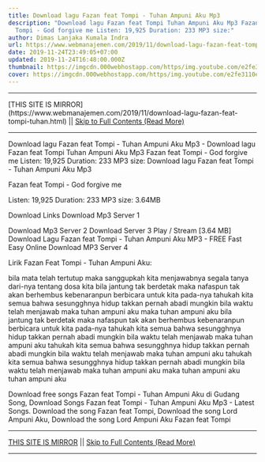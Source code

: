 ```yaml
---
title: Download lagu Fazan feat Tompi - Tuhan Ampuni Aku Mp3
description: "Download lagu Fazan feat Tompi Tuhan Ampuni Aku Mp3 Fazan feat
  Tompi - God forgive me Listen: 19,925 Duration: 233 MP3 size:"
author: Dimas Lanjaka Kumala Indra
url: https://www.webmanajemen.com/2019/11/download-lagu-fazan-feat-tompi-tuhan.html
date: 2019-11-24T23:49:05+07:00
updated: 2019-11-24T16:48:00.000Z
thumbnail: https://imgcdn.000webhostapp.com/https/img.youtube.com/e2fe3110e2133f05ee105f6c5bfd012b.jpeg
cover: https://imgcdn.000webhostapp.com/https/img.youtube.com/e2fe3110e2133f05ee105f6c5bfd012b.jpeg
---
```


<hr/> [THIS SITE IS MIRROR](https://www.webmanajemen.com/2019/11/download-lagu-fazan-feat-tompi-tuhan.html) || <a href="https://www.webmanajemen.com/2019/11/download-lagu-fazan-feat-tompi-tuhan.html" rel="follow" class="button" id="read-more">Skip to Full Contents (Read More)</a> <hr/> Download lagu Fazan feat Tompi - Tuhan Ampuni Aku Mp3 - Download lagu Fazan feat Tompi Tuhan Ampuni Aku Mp3 Fazan feat Tompi - God forgive me Listen: 19,925 Duration: 233 MP3 size: Download lagu Fazan feat Tompi - Tuhan Ampuni Aku Mp3

  Fazan feat Tompi - God forgive me 

  Listen: 19,925 
  Duration: 233 
  MP3 size: 3.64MB 

  Download Links 
  Download Mp3 Server 1 

  Download Mp3 Server 2 
  Download Server 3 
  Play / Stream [3.64 MB] Download Lagu Fazan feat Tompi - Tuhan Ampuni Aku MP3 - FREE Fast Easy Online 
  Download MP3 Server 4 


                             
Lirik Fazan Feat Tompi - Tuhan Ampuni Aku:
                             

bila mata telah tertutup
 maka sanggupkah kita menjawabnya
 segala tanya dari-nya tentang dosa kita
 bila jantung tak berdetak
 maka nafaspun tak akan berhembus
 kebenaranpun berbicara untuk kita pada-nya
 tahukah kita semua
 bahwa sesungghnya hidup takkan pernah abadi
 mungkin bila waktu telah menjawab
 maka tuhan ampuni aku
 maka tuhan ampuni aku
 bila jantung tak berdetak
 maka nafaspun tak akan berhembus
 kebenaranpun berbicara untuk kita pada-nya
 tahukah kita semua
 bahwa sesungghnya hidup takkan pernah abadi
 mungkin bila waktu telah menjawab
 maka tuhan ampuni aku
 tahukah kita semua
 bahwa sesungghnya hidup takkan pernah abadi
 mungkin bila waktu telah menjawab
 maka tuhan ampuni aku
 tahukah kita semua
 bahwa sesungghnya hidup takkan pernah abadi
 mungkin bila waktu telah menjawab
 maka tuhan ampuni aku
 maka tuhan ampuni aku
 tuhan ampuni aku
                          
  Download free songs Fazan feat Tompi - Tuhan Ampuni Aku di Gudang Song, Download Songs Fazan feat Tompi - Tuhan Ampuni Aku Mp3 - Latest Songs.  Download the song Fazan feat Tompi, Download the song Lord Ampuni Aku, Download the song Lord Ampuni Aku Fazan feat Tompi <hr/> [THIS SITE IS MIRROR](https://www.webmanajemen.com/2019/11/download-lagu-fazan-feat-tompi-tuhan.html) || <a href="https://www.webmanajemen.com/2019/11/download-lagu-fazan-feat-tompi-tuhan.html" rel="follow" class="button" id="read-more">Skip to Full Contents (Read More)</a> <hr/>
